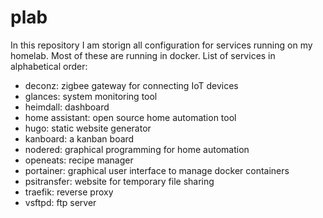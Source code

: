 # plab

In this repository I am storign all configuration for services running on my homelab. Most of these are running in docker.
List of services in alphabetical order:
- deconz: zigbee gateway for connecting IoT devices
- glances: system monitoring tool
- heimdall: dashboard
- home assistant: open source home automation tool
- hugo: static website generator
- kanboard: a kanban board
- nodered: graphical programming for home automation
- openeats: recipe manager
- portainer: graphical user interface to manage docker containers
- psitransfer: website for temporary file sharing
- traefik: reverse proxy
- vsftpd: ftp server

